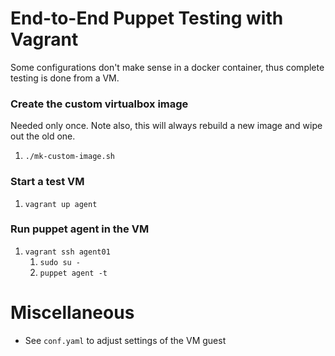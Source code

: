 # End-to-End Puppet Testing with Vagrant
Some configurations don't make sense in a docker container, thus complete testing is
done from a VM.


### Create the custom virtualbox image
Needed only once. Note also, this will always rebuild a new image and wipe out the old one.
1. `./mk-custom-image.sh`

### Start a test VM
1. `vagrant up agent`

### Run puppet agent in the VM
1. `vagrant ssh agent01`
   1. `sudo su -`
   1. `puppet agent -t`

# Miscellaneous
* See `conf.yaml` to adjust settings of the VM guest
